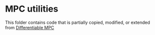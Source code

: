 # MPC utilities

This folder contains code that is partially copied, modified, or extended from [Differentiable MPC](https://github.com/locuslab/mpc.pytorch)
